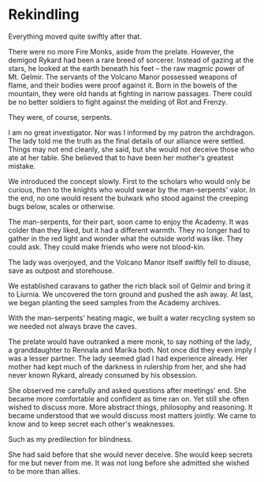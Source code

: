 # Rekindling

Everything moved quite swiftly after that.

There were no more Fire Monks, aside from the prelate. However, the demigod Rykard had been a rare breed of sorcerer. Instead of gazing at the stars, he looked at the earth beneath his feet – the raw magmic power of Mt. Gelmir. The servants of the Volcano Manor possessed weapons of flame, and their bodies were proof against it. Born in the bowels of the mountain, they were old hands at fighting in narrow passages. There could be no better soldiers to fight against the melding of Rot and Frenzy.

They were, of course, serpents.

I am no great investigator. Nor was I informed by my patron the archdragon. The lady told me the truth as the final details of our alliance were settled. Things may not end cleanly, she said, but she would not deceive those who ate at her table. She believed that to have been her mother's greatest mistake.

We introduced the concept slowly. First to the scholars who would only be curious, then to the knights who would swear by the man-serpents' valor. In the end, no one would resent the bulwark who stood against the creeping bugs below, scales or otherwise.

The man-serpents, for their part, soon came to enjoy the Academy. It was colder than they liked, but it had a different warmth. They no longer had to gather in the red light and wonder what the outside world was like. They could ask. They could make friends who were not blood-kin.

The lady was overjoyed, and the Volcano Manor itself swiftly fell to disuse, save as outpost and storehouse.

We established caravans to gather the rich black soil of Gelmir and bring it to Liurnia. We uncovered the torn ground and pushed the ash away. At last, we began planting the seed samples from the Academy archives.

With the man-serpents' heating magic, we built a water recycling system so we needed not always brave the caves.

The prelate would have outranked a mere monk, to say nothing of the lady, a granddaughter to Rennala and Marika both. Not once did they even imply I was a lesser partner. The lady seemed glad I had experience already. Her mother had kept much of the darkness in rulership from her, and she had never known Rykard, already consumed by his obsession.

She observed me carefully and asked questions after meetings' end. She became more comfortable and confident as time ran on. Yet still she often wished to discuss more. More abstract things, philosophy and reasoning. It became understood that we would discuss most matters jointly. We came to know and to keep secret each other's weaknesses.

Such as my predilection for blindness.

She had said before that she would never deceive. She would keep secrets for me but never from me. It was not long before she admitted she wished to be more than allies.
